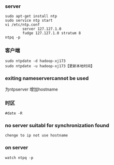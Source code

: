 ### server
```
sudo apt-get install ntp
sudo service ntp start
vi /etc/ntp.conf
		server 127.127.1.0
		fudge 127.127.1.0 stratum 8	
ntpq -p
```
### 客户端
```
sudo ntpdate -d hadoop-xj173
sudo ntpdate -u hadoop-xj173【更新本地时间】
```
### exiting nameservercannot be used
为ntpserver 增加hostname
### 时区
`#date -R`
### no server suitabl for synchronization found
`chenge to ip not use hostname`
### on server 
`watch ntpq -p`

